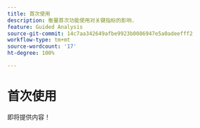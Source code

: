 ```yaml
---
title: 首次使用
description: 衡量首次功能使用对关键指标的影响.
feature: Guided Analysis
source-git-commit: 14c7aa342649afbe9923b0086947e5a0adeefff2
workflow-type: tm+mt
source-wordcount: '17'
ht-degree: 100%

---
```


# 首次使用

即将提供内容！
